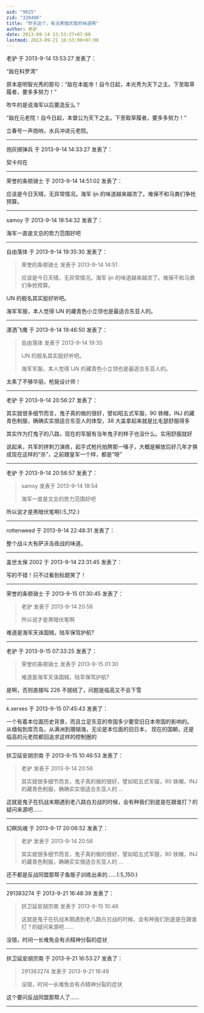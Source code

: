 ```yaml
---
aid: "9025"
zid: "320496"
title: "昨天这个，有点黑暗伏笔的味道啊"
author: 老驴
date: 2013-09-14 13:53:27+07:00
lastmod: 2013-09-21 16:53:00+07:00
---
```


老驴 于 2013-9-14 13:53:27 发表了：

“敌在料罗湾”

原本是明智光秀的那句：“敌在本能寺！自今日起，本光秀为天下之主。下至取草履者，要多多努力！”

吹牛的是说海军以后要造反么？

“敌在元老院！自今日起，本督公为天下之主。下至取草履者，要多多努力！”

立春号一声炮响，水兵冲进元老院。

---

炮灰掷弹兵 于 2013-9-14 14:33:27 发表了：

契卡何在

---

荣誉的条顿骑士 于 2013-9-14 14:51:02 发表了：

应该是今日天晴，无异常情况。海军 ijn 的味道越来越浓了。难保不和马粪们争抢预算。

---

samoy 于 2013-9-14 18:54:32 发表了：

海军一直是文总的势力范围好吧

---

自由落体 于 2013-9-14 19:35:30 发表了：

> 荣誉的条顿骑士 发表于 2013-9-14 14:51
>
> 应该是今日天晴，无异常情况。海军 ijn 的味道越来越浓了。难保不和马粪们争抢预算。

IJN 的舰名其实挺好听吧。

海军军服，本人觉得 IJN 的藏青色小立领也是最适合东亚人的。

---

潇洒飞鹰 于 2013-9-14 19:46:50 发表了：

> 自由落体 发表于 2013-9-14 19:35
>
> IJN 的舰名其实挺好听吧。
>
> 海军军服，本人觉得 IJN 的藏青色小立领也是最适合东亚人的。

太素了不够华丽，枪毙设计师！

---

老驴 于 2013-9-14 20:56:27 发表了：

其实就很多细节而言，鬼子真的做的很好，譬如昭五式军服，90 铁帽，INJ 的藏青色制服，确确实实很适合东亚人的体型，38 大盖拿起来就是比毛瑟舒服得多

其实作为打鬼子的八路，现在的军服有当年鬼子的样子也没什么。实用舒服就好

说起来，共军的拼刺刀演练，起手式枪托拍胯那一嗓子，大概是解放后好几年才换成现在这样的“杀”，之前跟皇军一个样，都是“呀”

---

老驴 于 2013-9-14 20:56:57 发表了：

> samoy 发表于 2013-9-14 18:54
>
> 海军一直是文总的势力范围好吧

所以说才是黑暗伏笔啊{:5_112:}

---

rottenweed 于 2013-9-14 22:48:31 发表了：

整个战斗大有萨沃岛夜战的味道。

---

盖世太保 2002 于 2013-9-14 23:31:45 发表了：

写的不错！只不过看到标题笑了！

---

荣誉的条顿骑士 于 2013-9-15 01:30:45 发表了：

> 老驴 发表于 2013-9-14 20:56
>
> 所以说才是黑暗伏笔啊

难道是海军天诛国贼，陆军保驾护航?

---

老驴 于 2013-9-15 07:33:25 发表了：

> 荣誉的条顿骑士 发表于 2013-9-15 01:30
>
> 难道是海军天诛国贼，陆军保驾护航?

是啊，否则直接叫 226 不就结了，问题是临高又不会下雪

---

k.xerxes 于 2013-9-15 07:45:43 发表了：

一个有着本位面历史背景，而且立足东亚的帝国多少要受旧日本帝国的影响的。 从缅甸到库页岛，从满洲到珊瑚海，无论是本位面的旧日本， 现在的国朝，还是临高的元老院都回追求这样的控制圈的

---

拱卫延安胡宗南 于 2013-9-15 10:46:53 发表了：

> 老驴 发表于 2013-9-14 20:56
>
> 其实就很多细节而言，鬼子真的做的很好，譬如昭五式军服，90 铁帽，INJ 的藏青色制服，确确实实很适合东亚人的 ...

这就是鬼子在抗战末期遇到老八路白刃战的时候，会有种我们到底是在跟谁打？的疑问来源吧……

---

幻暝风魂 于 2013-9-17 20:06:52 发表了：

> 老驴 发表于 2013-9-14 20:56
>
> 其实就很多细节而言，鬼子真的做的很好，譬如昭五式军服，90 铁帽，INJ 的藏青色制服，确确实实很适合东亚人的 ...

还不都是反战同盟那帮子鱼贩子训练出来的……{:5_150:}

---

291383274 于 2013-9-21 16:48:39 发表了：

> 拱卫延安胡宗南 发表于 2013-9-15 10:46
>
> 这就是鬼子在抗战末期遇到老八路白刃战的时候，会有种我们到底是在跟谁打？的疑问来源吧……

没错，时间一长难免会有点精神分裂的症状

---

拱卫延安胡宗南 于 2013-9-21 16:53:27 发表了：

> 291383274 发表于 2013-9-21 16:48
>
> 没错，时间一长难免会有点精神分裂的症状

这个要问反战同盟那帮人了……

---
